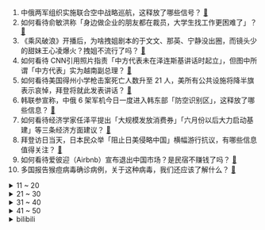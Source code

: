 1. 中俄两军组织实施联合空中战略巡航，这释放了哪些信号？ [:link:](https://www.zhihu.com/question/534374967)
2. 如何看待俞敏洪称「身边做企业的朋友都在裁员，大学生找工作更困难了」？ [:link:](https://www.zhihu.com/question/534329907)
3. 《乘风破浪》开播后，为啥拽姐剧本的于文文、那英、宁静没出圈，而镜头少的甜妹王心凌爆火？拽姐不流行了吗？ [:link:](https://www.zhihu.com/question/534319275)
4. 如何看待 CNN引用照片指责「中方代表未在泽连斯基讲话时起立」，但图中所谓「中方代表」实为越南副总理？ [:link:](https://www.zhihu.com/question/534379370)
5. 如何看待美国得州小学枪击案死亡人数升至 21 人，美所有公共设施将降半旗表示哀悼，拜登将就此发表讲话？ [:link:](https://www.zhihu.com/question/534433215)
6. 韩联参宣称，中俄 6 架军机今日一度进入韩东部「防空识别区」，这释放了哪些信息？ [:link:](https://www.zhihu.com/question/534373364)
7. 如何看待经济学家任泽平提出「大规模发放消费券」「六月份以后大力启动基建」等三条经济方面建议？ [:link:](https://www.zhihu.com/question/534274679)
8. 拜登访日当天，日本民众举「阻止日美侵略中国」横幅游行抗议，有哪些信息值得关注？ [:link:](https://www.zhihu.com/question/534301878)
9. 如何看待爱彼迎（Airbnb）宣布退出中国市场？是民宿不赚钱了吗？ [:link:](https://www.zhihu.com/question/534271548)
10. 多国报告猴痘病毒确诊病例，关于这种病毒，我们还应该了解什么？ [:link:](https://www.zhihu.com/question/534291159)
<details>
<summary>11 ~ 20</summary>

11. 大家是怎么看待昆山杜克大学第一届毕业生的申研就业数据的？ [:link:](https://www.zhihu.com/question/530930379)
12. 《封神榜》中姜子牙为啥不分好坏一律封神？这种无差别封神对姜子牙所在的周方战士公平吗？ [:link:](https://www.zhihu.com/question/532777925)
13. 韩国总统尹锡悦夫人被举报履历造假，韩国警方展开书面调查，目前进展如何？ [:link:](https://www.zhihu.com/question/534204832)
14. 如何评价肯德基新玩具「可达鸭」人气爆火，二手被炒至 159 元，可达鸭为什么这么火？ [:link:](https://www.zhihu.com/question/534203868)
15. 5 月 24 日上海新增本土确诊 44 例，本土无症状感染者 343 例，目前疫情情况如何？ [:link:](https://www.zhihu.com/question/534433455)
16. 如何看待「王心凌概念股」芒果超媒 24 日开盘一度大涨 10％ ？ [:link:](https://www.zhihu.com/question/534301459)
17. 全球首艘 10 万吨级养殖工船「国信 1 号」在青岛交付运营，将对我国深远海大型养殖带来哪些改变？ [:link:](https://www.zhihu.com/question/534111307)
18. 2022，你敢裸辞吗? [:link:](https://www.zhihu.com/question/527273961)
19. 网传陕理工外语学院招聘 3 名教师中 2 人是领导子女，学校回应已成立调查组，具体情况如何？ [:link:](https://www.zhihu.com/question/534287156)
20. 虽然没有规定，但为什么人们进了电梯总是下意识的回头面向门口？ [:link:](https://www.zhihu.com/question/533946756)
</details>
<details>
<summary>21 ~ 30</summary>

21. 国常会决定阶段性减征部分乘用车购置税 600 亿元，5 月 24 日汽车股大涨，有哪些值得关注的信息？ [:link:](https://www.zhihu.com/question/534324403)
22. 如何解读富坚义博 5 月 24 日发布的消息，《全职猎人》有望结束三年多的休刊吗？ [:link:](https://www.zhihu.com/question/534362200)
23. 可以要求月嫂把全家人的饭菜都做出来吗？ [:link:](https://www.zhihu.com/question/522832368)
24. 中伦（深圳）律师事务所和三名律师被深圳证监局处理，起到了哪些警示作用？ [:link:](https://www.zhihu.com/question/533605211)
25. 只用两个和弦写歌很low吗？ [:link:](https://www.zhihu.com/question/474104721)
26. 读书破万卷不如行千里路，放在现代是否适合呢？ [:link:](https://www.zhihu.com/question/533949884)
27. 如何看待2022年我国博士招生人数突破13万，在读博士将达到56万人？ [:link:](https://www.zhihu.com/question/534193191)
28. 专家不建议多用空气炸锅，有哪些依据？如何从医学角度解读？ [:link:](https://www.zhihu.com/question/534328290)
29. 如何看待俄乌冲突 90 天，僵局持续，1400 万人流离失所，俄乌冲突预计何时可以结束？ [:link:](https://www.zhihu.com/question/534315625)
30. 中国哪个城市适合养老？ [:link:](https://www.zhihu.com/question/495225711)
</details>
<details>
<summary>31 ~ 40</summary>

31. 印度首艘国产航母即将服役，这意味着什么？ [:link:](https://www.zhihu.com/question/534292158)
32. 教育部称「我国中高职学生就业率超 90% ，高于普通高校就业率均值」，具体情况如何？哪些信息值得关注？ [:link:](https://www.zhihu.com/question/534297394)
33. 如何看待留学生冒充「常春藤名校生」诈骗、挥霍父母亲戚 1.6 亿？其中还有哪些信息值得关注？ [:link:](https://www.zhihu.com/question/533740209)
34. 有哪些曾经常见的食材淡出了中国人的食谱？ [:link:](https://www.zhihu.com/question/49690737)
35. 任天堂社长爆很多 Switch 玩家会重复购买，这意味着什么？ [:link:](https://www.zhihu.com/question/533586490)
36. 如何评价万科创始人王石称「不应把谷爱凌当做目标教育子女」？你觉得中国父母在教育上存在哪些问题？ [:link:](https://www.zhihu.com/question/534143389)
37. 孩子在学习上不自信，总觉得自己什么也做不好、学不好，家长该怎么帮助他做出改变？ [:link:](https://www.zhihu.com/question/533506592)
38. 2022 年「618」，有哪些适合学生党的数码好物？ [:link:](https://www.zhihu.com/question/533765580)
39. 考研不报班，自学很丢人吗？ [:link:](https://www.zhihu.com/question/534252185)
40. 如何看待上海高境镇回应「保供物资供应商是某领导妻弟」，称「谣言源头在海外，警方已介入调查」？ [:link:](https://www.zhihu.com/question/534319287)
</details>
<details>
<summary>41 ~ 50</summary>

41. 海南师范大学一副教授被曝与多名女学生发生男女关系，校方已成立调查组核查，目前事件进展如何？ [:link:](https://www.zhihu.com/question/534376278)
42. 央行、银保监会开会强调「支持受疫情影响严重的个人住房、消费贷款等实施延期还本付息」，将产生哪些影响？ [:link:](https://www.zhihu.com/question/534353771)
43. 为什么《新蝙蝠侠》（The Batman）的国外与国内评分相差这么大？ [:link:](https://www.zhihu.com/question/525727070)
44. 央行、银保监会召开主要金融机构货币信贷形势分析会，研究部署加大信贷投放力度，将带来哪些影响？ [:link:](https://www.zhihu.com/question/534337824)
45. 90 万股权被冻结，网红女主播雪梨成被执行人，有哪些细节值得关注？ [:link:](https://www.zhihu.com/question/534322231)
46. 丈夫 2 年转异性 10 万妻子起诉全部要回，如何从法律角度解读？ [:link:](https://www.zhihu.com/question/534314733)
47. 《情深深雨蒙蒙》里的如萍是个什么样的人？是小白兔还是别有心机？ [:link:](https://www.zhihu.com/question/60942764)
48. 姜维的武功什么水平? [:link:](https://www.zhihu.com/question/362857831)
49. 面试过了，HR 说要等内部审批才给发正式 offer，请问这种情况要等多久呢？ [:link:](https://www.zhihu.com/question/266950516)
50. 如何跟领导汇报工作？ [:link:](https://www.zhihu.com/question/491004869)
</details><details>
<summary>bilibili</summary>

1. 丰收了 我真的很想画这幅画 [:link:](//www.bilibili.com/video/BV1XY4y157g8)
2. 【王晰X下潜】低音炮来上分了，我是无底的 [:link:](//www.bilibili.com/video/BV1d54y1Z7fC)
3. 首次公开！91岁的袁隆平去医院路上歌唱祖国 [:link:](//www.bilibili.com/video/BV1ev4y1A7cJ)
4. 【4K60FPS】王心凌《爱你》经典现场！她太可爱了 [:link:](//www.bilibili.com/video/BV1a34y1E73C)
5. 【亮记生物鉴定】带王冰冰逮虫子 [:link:](//www.bilibili.com/video/BV1Z3411G7LD)
6. 鉴定一下热门营销号谣言 [:link:](//www.bilibili.com/video/BV17Y411F7tE)
7. 约尔太太今天约会♥ [:link:](//www.bilibili.com/video/BV11g411d7TW)
8. 【时代少年团】《循梦》——《Falling You》纯享 [:link:](//www.bilibili.com/video/BV1gB4y1R7nR)
9. 【原神×绝区零】用原神高度还原绝区零pv [:link:](//www.bilibili.com/video/BV1z34y1E7pa)
10. 我给僵尸做了一个自行车 [:link:](//www.bilibili.com/video/BV1ZA4y1o7LP)
<details>
<summary>11 ~ 20</summary>

11. 在召唤师峡谷，守护他们的热爱 [:link:](//www.bilibili.com/video/BV1x34y1E7Uz)
12. 菜鸟驿站真的赚钱吗？我承包一个店给大家打个样！ [:link:](//www.bilibili.com/video/BV1LZ4y1h7tQ)
13. 【袁隆平院士逝世一周年】袁老，我们想您… [:link:](//www.bilibili.com/video/BV1Dt4y1W7Kt)
14. 在这条溪流上，我们竟然找到了17个中国特有种 [:link:](//www.bilibili.com/video/BV1GP4y1F7tT)
15. 医生：压力很大？这是最新的解压方法！ [:link:](//www.bilibili.com/video/BV13r4y1t7Xm)
16. “王心凌的男粉们是有点子舞蹈功力在身上的” [:link:](//www.bilibili.com/video/BV1Uv4y1A74p)
17. 【医学博士】如何拯救草莓鼻？I 毛孔粗大还有救吗？ [:link:](//www.bilibili.com/video/BV1W3411P7Lm)
18. 🤺 退 退 退 🤺 [:link:](//www.bilibili.com/video/BV19A4y1o7Zk)
19. “甜心教主”也能“乘风破浪”：王心凌出道20年最全回顾 [:link:](//www.bilibili.com/video/BV14U4y1274z)
20. 让老板给我打工是什么体验？ [:link:](//www.bilibili.com/video/BV1dv4y1A7wp)
</details>
<details>
<summary>21 ~ 30</summary>

21. 土 豆 天 花 板 [:link:](//www.bilibili.com/video/BV1na411E7KL)
22. 【互动视频】沈 阳 之 夏 [:link:](//www.bilibili.com/video/BV1DU4y117Nj)
23. 【STN快报第六季32-居家版】不懂就问，浣熊市是在非洲吗？ [:link:](//www.bilibili.com/video/BV1dZ4y1t7A7)
24. 【野生人类图鉴】我真服了你个老六【妈见打】 [:link:](//www.bilibili.com/video/BV1va41177yn)
25. 王心凌一开口把我DNA炸出来了 [:link:](//www.bilibili.com/video/BV1dB4y197Xb)
26. 千万别相信重庆人的“微辣”！这一口撸3串，差点喷出火了… [:link:](//www.bilibili.com/video/BV1554y1f7En)
27. 永琪与紫菜蛋花兔的缺氧日记 [:link:](//www.bilibili.com/video/BV19S4y1B79j)
28. 云顶之弈S7：全英雄全羁绊详细介绍！全部三星5费10费，实战效果曝光！【云顶之弈】【金铲铲之战巨龙之境】林小北S7 [:link:](//www.bilibili.com/video/BV13Y4y1B7pi)
29. 【花泽香菜自投稿】恋爱循环，再来一遍！ [:link:](//www.bilibili.com/video/BV1dR4y1c7qi)
30. 天才小发明 - 3分钟夺掉你的卧槽！ [:link:](//www.bilibili.com/video/BV1iT4y1z7E2)
</details>
<details>
<summary>31 ~ 40</summary>

31. 明天开始减脂，以后很久就更新不了美食了。 [:link:](//www.bilibili.com/video/BV12F411L7Rh)
32. 美国人来中国吃饭的两次懵x时刻 [:link:](//www.bilibili.com/video/BV183411P7gn)
33. 发明鸡蛋汉堡的人一定是天才吧！！！ [:link:](//www.bilibili.com/video/BV1Pg411o72y)
34. 让朋友发现新闻上正在通缉自己，他会是什么反应？【翼刀整蛊奇闻录】 [:link:](//www.bilibili.com/video/BV1Ag411o7FM)
35. 你们差点就打赢了RNG！ [:link:](//www.bilibili.com/video/BV1XA4y1o7Sf)
36. 帅小伙花999元买了一台自动画煎饼机，真的有用吗？ [:link:](//www.bilibili.com/video/BV1ma41177zG)
37. 毕业创作的诞生 [:link:](//www.bilibili.com/video/BV1h5411X7DF)
38. 《 甜 心 猛 男 》 [:link:](//www.bilibili.com/video/BV1yY4y157NU)
39. 一刀下去……口水止不住了！ [:link:](//www.bilibili.com/video/BV1sU4y127dH)
40. 【罗翔】用狗血验出来的亲儿子？这个案例是字面意义上的“狗血” [:link:](//www.bilibili.com/video/BV1F34y1J74b)
</details>
<details>
<summary>41 ~ 50</summary>

41. 黄焖鸡米饭真正的配方，15个字，一万块钱 [:link:](//www.bilibili.com/video/BV135411R7q6)
42. 绑架露着屁股 [:link:](//www.bilibili.com/video/BV1uU4y127RQ)
43. 王心凌都没我甜，王心凌男孩我当定了 [:link:](//www.bilibili.com/video/BV1pY4y167MY)
44. 千万不要和情侣去沐浴！ [:link:](//www.bilibili.com/video/BV1zg411d7rH)
45. 原来。。已经过去一年了啊 [:link:](//www.bilibili.com/video/BV1XB4y197WM)
46. Aimer携碧蓝航线5周年主题曲《wavy flow》，正式入驻B站 [:link:](//www.bilibili.com/video/BV1cr4y1t73Y)
47. “轻 轻 敲 醒 沉 睡 的 心 灵” [:link:](//www.bilibili.com/video/BV1x34y1E77j)
48. 【祖娅纳惜VS排骨教主】超燃Battle说唱《破沙》 [:link:](//www.bilibili.com/video/BV13P4y1F77W)
49. 【渊默行动】全网首杀 满级旧约登顶33 - 不畏苦暗！ [:link:](//www.bilibili.com/video/BV1FA4y1Z7ZZ)
50. 【鉴定热门】喝奶茶等于慢性自杀？福寿螺到底能不能吃？ [:link:](//www.bilibili.com/video/BV1ev4y1A7NG)
</details>
<details>
<summary>51 ~ 60</summary>

51. 优 雅 至 极 [:link:](//www.bilibili.com/video/BV1aY411F7Ln)
52. 【鞠婧祎】小提琴｜一个浴室玫瑰少年（220522） [:link:](//www.bilibili.com/video/BV1T54y1f7rD)
53. 花海蛇来了，炖一锅能打通任督二脉的大补汤，值了 [:link:](//www.bilibili.com/video/BV1UF411L7Rv)
54. 现在的教育，比二十年前有什么提升？为什么科技未改变教学方式，没让学习变得容易？ [:link:](//www.bilibili.com/video/BV1hY4y157rF)
55. 一生平顺，这大概是那个时代最美好的祝愿了。 [:link:](//www.bilibili.com/video/BV13T4y1q7aA)
56. 尝试这个敲击胸骨20秒的小技巧，让身体焕发活力，提高免疫力【Mandell博士】 [:link:](//www.bilibili.com/video/BV1dZ4y1t7K2)
57. 【渊默行动】首杀31级合约 我的心会做出判决 [:link:](//www.bilibili.com/video/BV15Y411F7fi)
58. 手机还可以拍摄星空 [:link:](//www.bilibili.com/video/BV1Vv4y1A7M7)
59. 爷看个小学生写的作文居然看哭了... [:link:](//www.bilibili.com/video/BV1RY4y157bt)
60. 从北舞毕业后，入职海底捞… [:link:](//www.bilibili.com/video/BV1vS4y1z7yQ)
</details>
<details>
<summary>61 ~ 70</summary>

61. B 币 存 钱 罐 [:link:](//www.bilibili.com/video/BV1uv4y1P7mq)
62. 肯爷爷79元一个的鸡腿麻薯蛋糕到底好不好吃？ [:link:](//www.bilibili.com/video/BV1BZ4y1t7C7)
63. 开口跪！绝妙女声Rap让你瞬间沉醉-《最美好的时光》政大黑音【完整版】 [:link:](//www.bilibili.com/video/BV1KY4y167e2)
64. 过早  厨子探店¥？？？ [:link:](//www.bilibili.com/video/BV19S4y1B75m)
65. 【钉宫理惠】同事又让我来B站骂人了···累了，没下次了！ [:link:](//www.bilibili.com/video/BV1wr4y1t7EX)
66. 原创 《白鸟过河滩》ilem 我和世另我 [:link:](//www.bilibili.com/video/BV12Y411F79B)
67. 看了内容居然感觉不贵 [:link:](//www.bilibili.com/video/BV155411X7KH)
68. 【小学生 漫威版 孤勇者】小学生心里：对对对，请疯狂这样安利我！ [:link:](//www.bilibili.com/video/BV1ma411f7NW)
69. 【Tank】B站的朋友们！我来啦！看到结尾有惊喜哦！ [:link:](//www.bilibili.com/video/BV1DY411F7pb)
70. 仅凭文字描述，画师会把知名角色画成啥样? [:link:](//www.bilibili.com/video/BV1ja411E7cn)
</details>
<details>
<summary>71 ~ 80</summary>

71. 揉肉肉~~~ [:link:](//www.bilibili.com/video/BV1ku41167Pq)
72. 《厨神争霸》丝血干将反杀满血诸葛 [:link:](//www.bilibili.com/video/BV1VS4y1z7xQ)
73. 170度的油温，一放下去，章鱼哥皮都展开了哈哈哈哈哈！ [:link:](//www.bilibili.com/video/BV1wt4y147y9)
74. 有没有一种可能，我的压力都是解压玩具带来的 [:link:](//www.bilibili.com/video/BV1W5411X7TA)
75. 德国三父子小龙虾大战从天亮到天黑！狂舔手指喝干大蒜汤！ [:link:](//www.bilibili.com/video/BV1Av4y1P7Vb)
76. 笑死，要不是她，真没见过vb热搜不控评这么多自来水！ [:link:](//www.bilibili.com/video/BV1PS4y1z77n)
77. “艾特你感受一下，星星落进眼里的梦幻” [:link:](//www.bilibili.com/video/BV1M5411R7MS)
78. 谁出的点子？ 挑战特效化妆 我栓Q！ [:link:](//www.bilibili.com/video/BV1iR4y1w7R8)
79. 国外人口控制得很好。 [:link:](//www.bilibili.com/video/BV1JF411j7c6)
80. 火遁炒菜之术 [:link:](//www.bilibili.com/video/BV1V34y1E7KG)
</details>
<details>
<summary>81 ~ 90</summary>

81. 小狐狸和人类的爱情故事~（简介中有详情(#^.^#)） [:link:](//www.bilibili.com/video/BV1Xt4y1x7LN)
82. 这玩意儿我能连吃3碗，但为什么没几个人知道？ [:link:](//www.bilibili.com/video/BV11g411d716)
83. 【4K修复】影史上那些难以超越的名场面，你都看过吗 [:link:](//www.bilibili.com/video/BV1nT4y1q7Yt)
84. 芬兰干饭一家人的中式烤肉狂欢！疯狂干饭爽翻翻！羊排五花肉海鲜吃到渣都不剩！狂舔手指！ [:link:](//www.bilibili.com/video/BV1FA4y1Z7KB)
85. “可惜你不看海贼，也不明白这个视频的分量......” [:link:](//www.bilibili.com/video/BV1qF411L7x1)
86. 张译到底是什么衰神体质？摸过的豪车全报废 [:link:](//www.bilibili.com/video/BV1D34y1E7cu)
87. 不愧是甜心教主！39岁的王心凌再唱《爱你》，网友：一开口青春回来了！ [:link:](//www.bilibili.com/video/BV1TU4y1276V)
88. 请保持童心 [:link:](//www.bilibili.com/video/BV12Z4y1t7Ux)
89. 中国长刀的十种最帅拔刀式，简单易学实用 [:link:](//www.bilibili.com/video/BV1CR4y1w7sd)
90. 卧槽！！！没想到她以前居然是甜妹！！！23岁的郭采洁也太可爱了！！ [:link:](//www.bilibili.com/video/BV1954y1Z7A8)
</details>
<details>
<summary>91 ~ 100</summary>

91. 王心凌一声爱你炸出全网老粉 爱你原创健身舞 快乐健身 舞蹈入门 [:link:](//www.bilibili.com/video/BV16Y4y157Er)
92. 骑行流浪西藏，高原上待久了体力日渐不支，住进桥洞就像回到了家一样 [:link:](//www.bilibili.com/video/BV1C34y1j74j)
93. 怎么办啊！我被求婚了！ [:link:](//www.bilibili.com/video/BV17T4y1z7gB)
94. 攒够6个超赞的家庭料理分享给大家，学会了自己给家人吃，你会回来谢谢我…酱牛肉、五香茶叶蛋、照烧鸡腿、牛肉番茄无水咖喱、自制草莓冰淇淋。 [:link:](//www.bilibili.com/video/BV1mY4y157Ht)
95. 我 是 学 法 的 [:link:](//www.bilibili.com/video/BV11Z4y1t7fF)
96. 如何从混混变成法学大佬 [:link:](//www.bilibili.com/video/BV1gY4y167am)
97. 祝各位520快乐！ [:link:](//www.bilibili.com/video/BV1tB4y197rm)
98. 【阿尼亚】次子の滤镜 [:link:](//www.bilibili.com/video/BV1TY4y167ty)
99. 招生减章哥们 学校撵着我让我删哥们 [:link:](//www.bilibili.com/video/BV1NT4y1q7GK)
100. 王心凌18年后唱《爱你》，炸出一大批“老公粉”！全程姨母笑 [:link:](//www.bilibili.com/video/BV1ug411o7Gv)
</details></details>